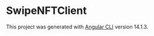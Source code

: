 # SwipeNFTClient

This project was generated with [Angular CLI](https://github.com/angular/angular-cli) version 14.1.3.
